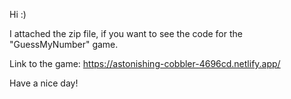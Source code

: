Hi :)

I attached the zip file, if you want to see the code for the "GuessMyNumber" game.

Link to the game: https://astonishing-cobbler-4696cd.netlify.app/

Have a nice day!
